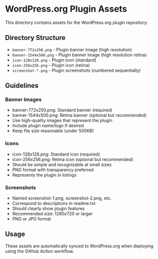 # WordPress.org Plugin Assets

This directory contains assets for the WordPress.org plugin repository.

## Directory Structure

- `banner-772x250.png` - Plugin banner image (high resolution)
- `banner-1544x500.png` - Plugin banner image (high resolution retina)
- `icon-128x128.png` - Plugin icon (standard)
- `icon-256x256.png` - Plugin icon (retina)
- `screenshot-*.png` - Plugin screenshots (numbered sequentially)

## Guidelines

### Banner Images
- banner-772x250.png: Standard banner (required)
- banner-1544x500.png: Retina banner (optional but recommended)
- Use high-quality images that represent the plugin
- Include plugin name/logo if desired
- Keep file size reasonable (under 500KB)

### Icons
- icon-128x128.png: Standard icon (required)
- icon-256x256.png: Retina icon (optional but recommended)
- Should be simple and recognizable at small sizes
- PNG format with transparency preferred
- Represents the plugin in listings

### Screenshots
- Named screenshot-1.png, screenshot-2.png, etc.
- Correspond to descriptions in readme.txt
- Should clearly show plugin features
- Recommended size: 1280x720 or larger
- PNG or JPG format

## Usage

These assets are automatically synced to WordPress.org when deploying using the GitHub Action workflow.
